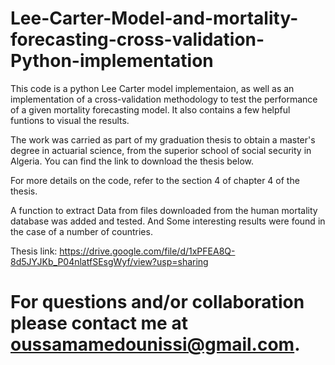 # Lee-Carter-Model-and-mortality-forecasting-cross-validation-Python-implementation

This code is a python Lee Carter model implementaion, as well as an implementation of a cross-validation methodology to test the performance of a given mortality forecasting model. It also contains a few helpful funtions to visual the results.

The work was carried as part of my graduation thesis to obtain a master's degree in actuarial science, from the superior school of social security in Algeria. You can find the link to download the thesis below.

For more details on the code, refer to the section 4 of chapter 4 of the thesis.

A function to extract Data from files downloaded from the human mortality database was added and tested. And Some interesting results were found in the case of a number of countries.

Thesis link: https://drive.google.com/file/d/1xPFEA8Q-8d5JYJKb_P04nlatfSEsgWyf/view?usp=sharing

# For questions and/or collaboration please contact me at oussamamedounissi@gmail.com.
